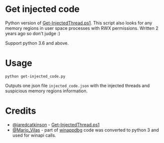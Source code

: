 # Get injected code

Python version of [Get-InjectedThread.ps1](https://gist.github.com/jaredcatkinson/23905d34537ce4b5b1818c3e6405c1d2). This script also looks for any memory regions in user space processes with RWX permissions. Written 2 years ago so don't judge :)

Support python 3.6 and above.

# Usage

`python get-injected_code.py`

Outputs one json file `injected_code.json` with the injected threads and suspicious memory regions information.


# Credits

- [@jaredcatkinson](https://twitter.com/jaredcatkinson?s=20) - [Get-InjectedThread.ps1](https://gist.github.com/jaredcatkinson/23905d34537ce4b5b1818c3e6405c1d2) 
- [@Mario_Vilas](https://twitter.com/Mario_Vilas?s=20) - part of [winappdbg](https://github.com/MarioVilas/winappdbg) code was converted to python 3 and used for winapi calls.